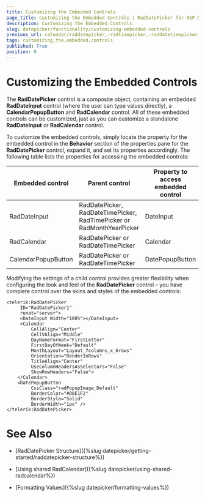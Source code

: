 ```yaml
---
title: Customizing the Embedded Controls
page_title: Customizing the Embedded Controls | RadDatePicker for ASP.NET AJAX Documentation
description: Customizing the Embedded Controls
slug: datepicker/functionality/customizing-embedded-controls
previous_url: calendar/raddatepicker,-radtimepicker,-raddatetimepicker-and-radmonthyearpicker/customizing-the-embedded-controls
tags: customizing,the,embedded,controls
published: True
position: 0
---
```


# Customizing the Embedded Controls



The **RadDatePicker** control is a composite object, containing an embedded **RadDateInput** control (where the user can type values directly), a **CalendarPopupButton** and **RadCalendar** control. All of these embedded controls can be customized, just as you can customize a standalone **RadDateInput** or **RadCalendar** control.
 
To customize the embedded controls, simply locate the property for the embedded control in the **Behavior** section of the properties pane for the **RadDatePicker** control, expand it, and set its properties accordingly. The following table lists the properties for accessing the embedded controls:


| Embedded control | Parent control | Property to access embedded control |
| ------ | ------ | ------ |
|RadDateInput|RadDatePicker, RadDateTimePicker, RadTimePicker or RadMonthYearPicker|DateInput|
|RadCalendar|RadDatePicker or RadDateTimePicker|Calendar|
|CalendarPopupButton|RadDatePicker or RadDateTimePicker|DatePopupButton|


Modifying the settings of a child control provides greater flexibility when configuring the look and feel of the **RadDatePicker** control – you have complete control over the skins and styles of the embedded controls:


````ASPNET
<telerik:RadDatePicker
     ID="RadDatePicker1"
     runat="server">
     <DateInput Width="100%"></DateInput>
     <Calendar
         CellAlign="Center"
         CellVAlign="Middle"
         DayNameFormat="FirstLetter"
         FirstDayOfWeek="Default"
         MonthLayout="Layout_7columns_x_6rows"
         Orientation="RenderInRows"
         TitleAlign="Center"
         UseColumnHeadersAsSelectors="False"
         ShowRowHeaders="False">
    </Calendar>
    <DatePopupButton 
         CssClass="radPopupImage_Default" 
         BorderColor="#D0E1F2" 
         BorderStyle="Solid" 
         BorderWidth="1px" />
</telerik:RadDatePicker>
````



# See Also

 * [RadDatePicker Structure]({%slug datepicker/getting-started/raddatepicker-structure%})

 * [Using shared RadCalendar]({%slug datepicker/using-shared-radcalendar%})

 * [Formatting Values]({%slug datepicker/formatting-values%})


